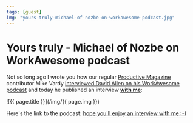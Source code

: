 ```yaml
---
tags: [guest]
img: "yours-truly-michael-of-nozbe-on-workawesome-podcast.jpg"
---
```


# Yours truly - Michael of Nozbe on WorkAwesome podcast

Not so long ago I wrote you how our regular [Productive Magazine](/magazine/) contributor Mike Vardy [interviewed David Allen on his WorkAwesome podcast](http://www.productivefirm.com/2010/12/mike-vardy-interviews-david-allen-about-gtd/) and today he published an interview **[with me](http://workawesome.com/podcast/workawesome-podcast-episode-7/)**:

<!--More-->

![{{ page.title }}](/img/{{ page.img }})

Here's the link to the podcast: [hope you'll enjoy an interview with me :-)](http://workawesome.com/podcast/workawesome-podcast-episode-7/)


[n]: https://michael.gratis/nozbe